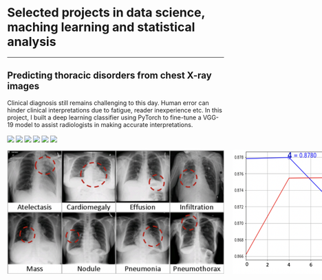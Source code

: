 # Selected projects in data science, maching learning and statistical analysis
---

## Predicting thoracic disorders from chest X-ray images
Clinical diagnosis still remains challenging to this day. Human error can hinder clinical interpretations due to fatigue, reader inexperience etc. In this project, I built a deep learning classifier using PyTorch to fine-tune a VGG-19 model to assist radiologists in making accurate interpretations.
<br><br>
[![](https://img.shields.io/badge/Python-white?logo=Python)](#) [![](https://img.shields.io/badge/Jupyter-white?logo=Jupyter)](#) [![](https://img.shields.io/badge/PyTorch-white?logo=pytorch)](#) [![](https://img.shields.io/badge/HPC-white?logo=HPC)](#) [![](https://img.shields.io/badge/Anaconda-white?logo=Anaconda)](#) [![](https://img.shields.io/badge/Bash-white?logo=Bash)](#)
<div style="display: flex;">
    <img src="/assets/img/Screenshot 2023-07-14 at 17.01.01.png?raw=true" alt="Image 1" style="flex: 1; margin-right: 10px;">
    <img src="/assets/img/Screenshot 2023-07-14 at 17.01.22.png?raw=true" alt="Image 2" style="flex: 1; margin-left: 10px;">
</div>
